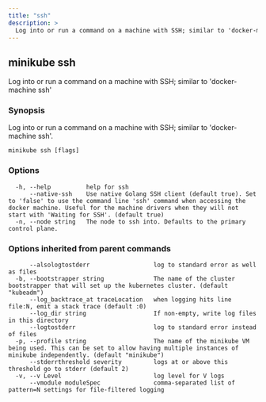 ```yaml
---
title: "ssh"
description: >
  Log into or run a command on a machine with SSH; similar to 'docker-machine ssh'
---
```




## minikube ssh

Log into or run a command on a machine with SSH; similar to 'docker-machine ssh'

### Synopsis

Log into or run a command on a machine with SSH; similar to 'docker-machine ssh'.

```
minikube ssh [flags]
```

### Options

```
  -h, --help          help for ssh
      --native-ssh    Use native Golang SSH client (default true). Set to 'false' to use the command line 'ssh' command when accessing the docker machine. Useful for the machine drivers when they will not start with 'Waiting for SSH'. (default true)
  -n, --node string   The node to ssh into. Defaults to the primary control plane.
```

### Options inherited from parent commands

```
      --alsologtostderr                  log to standard error as well as files
  -b, --bootstrapper string              The name of the cluster bootstrapper that will set up the kubernetes cluster. (default "kubeadm")
      --log_backtrace_at traceLocation   when logging hits line file:N, emit a stack trace (default :0)
      --log_dir string                   If non-empty, write log files in this directory
      --logtostderr                      log to standard error instead of files
  -p, --profile string                   The name of the minikube VM being used. This can be set to allow having multiple instances of minikube independently. (default "minikube")
      --stderrthreshold severity         logs at or above this threshold go to stderr (default 2)
  -v, --v Level                          log level for V logs
      --vmodule moduleSpec               comma-separated list of pattern=N settings for file-filtered logging
```

